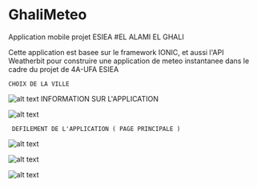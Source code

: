 # GhaliMeteo
Application mobile projet ESIEA #EL ALAMI EL GHALI 
  
 Cette application est basee sur le framework IONIC, et aussi l'API Weatherbit pour construire 
    une application de meteo instantanee dans le cadre du projet de 4A-UFA ESIEA 
    
    CHOIX DE LA VILLE 
![alt text](https://github.com/ghlilou97/GhaliMeteo/blob/master/andr1.PNG)
    INFORMATION SUR L'APPLICATION
    
    
![alt text](https://github.com/ghlilou97/GhaliMeteo/blob/master/andr2.PNG)


     DEFILEMENT DE L'APPLICATION ( PAGE PRINCIPALE ) 
![alt text](https://github.com/ghlilou97/GhaliMeteo/blob/master/andr3.PNG)


![alt text](https://github.com/ghlilou97/GhaliMeteo/blob/master/andr4.PNG)




![alt text](https://github.com/ghlilou97/GhaliMeteo/blob/master/Screenshot_1575900194.png)
